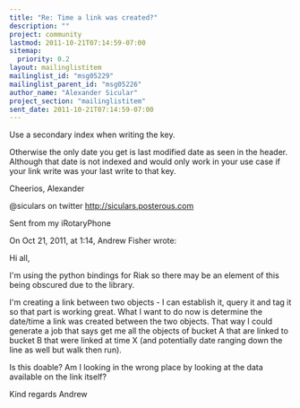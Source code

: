 ```yaml
---
title: "Re: Time a link was created?"
description: ""
project: community
lastmod: 2011-10-21T07:14:59-07:00
sitemap:
  priority: 0.2
layout: mailinglistitem
mailinglist_id: "msg05229"
mailinglist_parent_id: "msg05226"
author_name: "Alexander Sicular"
project_section: "mailinglistitem"
sent_date: 2011-10-21T07:14:59-07:00
---
```


Use a secondary index when writing the key.

Otherwise the only date you get is last modified date as seen in the 
header. Although that date is not indexed and would only work in your 
use case if your link write was your last write to that key.


Cheerios,
Alexander


@siculars on twitter
http://siculars.posterous.com

Sent from my iRotaryPhone

On Oct 21, 2011, at 1:14, Andrew Fisher  wrote:


Hi all,

I'm using the python bindings for Riak so there may be an element of 
this being obscured due to the library.


I'm creating a link between two objects - I can establish it, query 
it and tag it so that part is working great. What I want to do now 
is determine the date/time a link was created between the two 
objects. That way I could generate a job that says get me all the 
objects of bucket A that are linked to bucket B that were linked at 
time X (and potentially date ranging down the line as well but walk 
then run).


Is this doable? Am I looking in the wrong place by looking at the 
data available on the link itself?


Kind regards
Andrew

